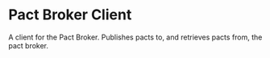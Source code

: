 # Pact Broker Client

A client for the Pact Broker. Publishes pacts to, and retrieves pacts from, the pact broker.
